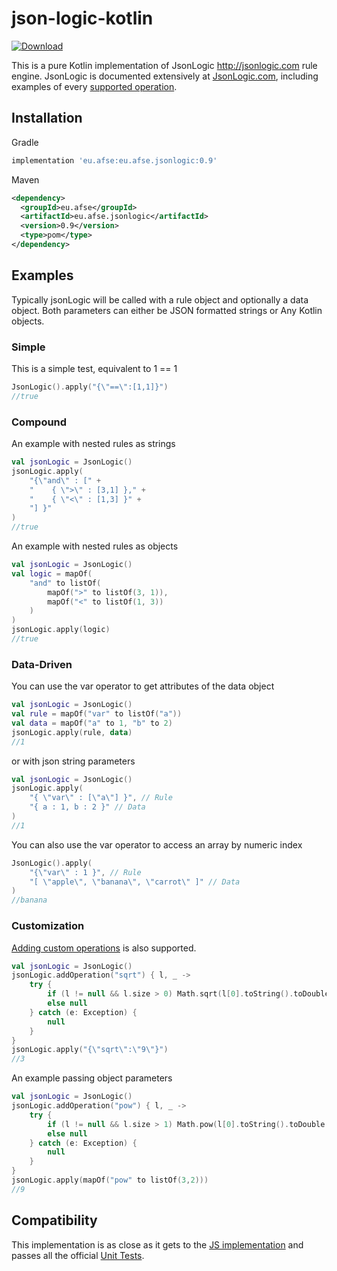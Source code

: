 # json-logic-kotlin
[ ![Download](https://api.bintray.com/packages/advantagefse/json-logic-kotlin/eu.afse.jsonlogic/images/download.svg?version=0.9) ](https://bintray.com/advantagefse/json-logic-kotlin/eu.afse.jsonlogic/0.9/link)

This is a pure Kotlin implementation of JsonLogic http://jsonlogic.com rule engine. JsonLogic is documented extensively at [JsonLogic.com](http://jsonlogic.com), including examples of every [supported operation](http://jsonlogic.com/operations.html).

## Installation

Gradle

```groovy
implementation 'eu.afse:eu.afse.jsonlogic:0.9'
```

Maven

```xml
<dependency>
  <groupId>eu.afse</groupId>
  <artifactId>eu.afse.jsonlogic</artifactId>
  <version>0.9</version>
  <type>pom</type>
</dependency>
```

## Examples

Typically jsonLogic will be called with a rule object and optionally a data object. Both parameters can either be JSON formatted strings or Any Kotlin objects.

### Simple

This is a simple test, equivalent to 1 == 1

```kotlin
JsonLogic().apply("{\"==\":[1,1]}")
//true
```

### Compound

An example with nested rules as strings
```kotlin
val jsonLogic = JsonLogic()
jsonLogic.apply(
    "{\"and\" : [" +
    "    { \">\" : [3,1] }," +
    "    { \"<\" : [1,3] }" +
    "] }"
)
//true
```

An example with nested rules as objects
```kotlin
val jsonLogic = JsonLogic()
val logic = mapOf(
    "and" to listOf(
        mapOf(">" to listOf(3, 1)),
        mapOf("<" to listOf(1, 3))
    )
)
jsonLogic.apply(logic)
//true
```

### Data-Driven

You can use the var operator to get attributes of the data object

```kotlin
val jsonLogic = JsonLogic()
val rule = mapOf("var" to listOf("a"))
val data = mapOf("a" to 1, "b" to 2)
jsonLogic.apply(rule, data)
//1
```

or with json string parameters

```kotlin
val jsonLogic = JsonLogic()
jsonLogic.apply(
    "{ \"var\" : [\"a\"] }", // Rule
    "{ a : 1, b : 2 }" // Data
)
//1
```

You can also use the var operator to access an array by numeric index

```kotlin
JsonLogic().apply(
    "{\"var\" : 1 }", // Rule
    "[ \"apple\", \"banana\", \"carrot\" ]" // Data
)
//banana
```

### Customization

[Adding custom operations](http://jsonlogic.com/add_operation.html) is also supported.

```kotlin
val jsonLogic = JsonLogic()
jsonLogic.addOperation("sqrt") { l, _ ->
    try {
        if (l != null && l.size > 0) Math.sqrt(l[0].toString().toDouble())
        else null
    } catch (e: Exception) {
        null
    }
}
jsonLogic.apply("{\"sqrt\":\"9\"}")
//3
```

An example passing object parameters

```kotlin
val jsonLogic = JsonLogic()
jsonLogic.addOperation("pow") { l, _ ->
    try {
        if (l != null && l.size > 1) Math.pow(l[0].toString().toDouble(), l[1].toString().toDouble())
        else null
    } catch (e: Exception) {
        null
    }
}
jsonLogic.apply(mapOf("pow" to listOf(3,2)))
//9
```
## Compatibility

This implementation is as close as it gets to the [JS implementation](https://github.com/jwadhams/json-logic-js/) and passes all the official [Unit Tests](http://jsonlogic.com/tests.json).
